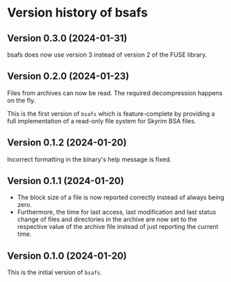 # Version history of bsafs

## Version 0.3.0 (2024-01-31)

bsafs does now use version 3 instead of version 2 of the FUSE library.

## Version 0.2.0 (2024-01-23)

Files from archives can now be read. The required decompression happens on the
fly.

This is the first version of `bsafs` which is feature-complete by providing a
full implementation of a read-only file system for Skyrim BSA files.

## Version 0.1.2 (2024-01-20)

Incorrect formatting in the binary's help message is fixed.

## Version 0.1.1 (2024-01-20)

* The block size of a file is now reported correctly instead of always being
  zero.
* Furthermore, the time for last access, last modification and last status
  change of files and directories in the archive are now set to the respective
  value of the archive file instead of just reporting the current time.

## Version 0.1.0 (2024-01-20)

This is the initial version of `bsafs`.
